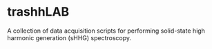 # trashhLAB
A collection of data acquisition scripts for performing solid-state high harmonic generation (sHHG) spectroscopy.
